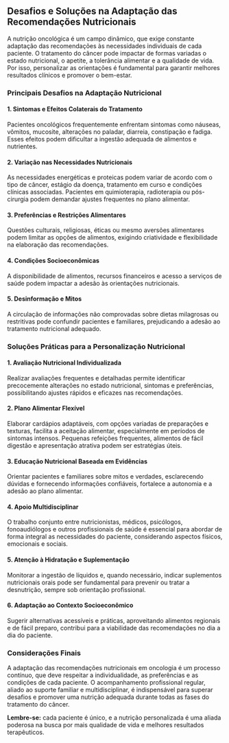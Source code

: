 
## Desafios e Soluções na Adaptação das Recomendações Nutricionais

A nutrição oncológica é um campo dinâmico, que exige constante adaptação das recomendações às necessidades individuais de cada paciente. O tratamento do câncer pode impactar de formas variadas o estado nutricional, o apetite, a tolerância alimentar e a qualidade de vida. Por isso, personalizar as orientações é fundamental para garantir melhores resultados clínicos e promover o bem-estar.

### Principais Desafios na Adaptação Nutricional

#### 1. **Sintomas e Efeitos Colaterais do Tratamento**
Pacientes oncológicos frequentemente enfrentam sintomas como náuseas, vômitos, mucosite, alterações no paladar, diarreia, constipação e fadiga. Esses efeitos podem dificultar a ingestão adequada de alimentos e nutrientes.

#### 2. **Variação nas Necessidades Nutricionais**
As necessidades energéticas e proteicas podem variar de acordo com o tipo de câncer, estágio da doença, tratamento em curso e condições clínicas associadas. Pacientes em quimioterapia, radioterapia ou pós-cirurgia podem demandar ajustes frequentes no plano alimentar.

#### 3. **Preferências e Restrições Alimentares**
Questões culturais, religiosas, éticas ou mesmo aversões alimentares podem limitar as opções de alimentos, exigindo criatividade e flexibilidade na elaboração das recomendações.

#### 4. **Condições Socioeconômicas**
A disponibilidade de alimentos, recursos financeiros e acesso a serviços de saúde podem impactar a adesão às orientações nutricionais.

#### 5. **Desinformação e Mitos**
A circulação de informações não comprovadas sobre dietas milagrosas ou restritivas pode confundir pacientes e familiares, prejudicando a adesão ao tratamento nutricional adequado.

### Soluções Práticas para a Personalização Nutricional

#### 1. **Avaliação Nutricional Individualizada**
Realizar avaliações frequentes e detalhadas permite identificar precocemente alterações no estado nutricional, sintomas e preferências, possibilitando ajustes rápidos e eficazes nas recomendações.

#### 2. **Plano Alimentar Flexível**
Elaborar cardápios adaptáveis, com opções variadas de preparações e texturas, facilita a aceitação alimentar, especialmente em períodos de sintomas intensos. Pequenas refeições frequentes, alimentos de fácil digestão e apresentação atrativa podem ser estratégias úteis.

#### 3. **Educação Nutricional Baseada em Evidências**
Orientar pacientes e familiares sobre mitos e verdades, esclarecendo dúvidas e fornecendo informações confiáveis, fortalece a autonomia e a adesão ao plano alimentar.

#### 4. **Apoio Multidisciplinar**
O trabalho conjunto entre nutricionistas, médicos, psicólogos, fonoaudiólogos e outros profissionais de saúde é essencial para abordar de forma integral as necessidades do paciente, considerando aspectos físicos, emocionais e sociais.

#### 5. **Atenção à Hidratação e Suplementação**
Monitorar a ingestão de líquidos e, quando necessário, indicar suplementos nutricionais orais pode ser fundamental para prevenir ou tratar a desnutrição, sempre sob orientação profissional.

#### 6. **Adaptação ao Contexto Socioeconômico**
Sugerir alternativas acessíveis e práticas, aproveitando alimentos regionais e de fácil preparo, contribui para a viabilidade das recomendações no dia a dia do paciente.

### Considerações Finais

A adaptação das recomendações nutricionais em oncologia é um processo contínuo, que deve respeitar a individualidade, as preferências e as condições de cada paciente. O acompanhamento profissional regular, aliado ao suporte familiar e multidisciplinar, é indispensável para superar desafios e promover uma nutrição adequada durante todas as fases do tratamento do câncer.

**Lembre-se:** cada paciente é único, e a nutrição personalizada é uma aliada poderosa na busca por mais qualidade de vida e melhores resultados terapêuticos.
```
